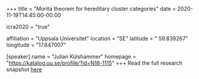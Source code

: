 +++
title = "Morita theorem for hereditary cluster categories"
date = 2020-11-19T14:45:00-00:00

icra2020 = "true"

affiliation = "Uppsala Universitet"
location = "SE"
latitude = " 59.839267"
longitude = "17.647007"

[speaker]
  name = "Julian Külshammer"
  homepage = "https://katalog.uu.se/profile/?id=N18-1115"
+++
Read the full research snapshot [here](https://www.icra2020.info/t/kulshammer-julian-monomorphism-categories-for-generalised-species/330)

